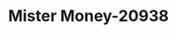 ---
f_zip-code: 50010
f_state-code: IA
title: Mister Money-20938
f_phone: 515-232-7105
f_city-only: Ames
f_address: 303 1/2 Lincoln Way Ames
f_location-unique-id: '20938'
slug: mister-money-20938
updated-on: '2024-05-30T13:46:58.046Z'
created-on: '2024-05-30T13:36:59.803Z'
published-on: '2024-05-30T13:54:32.469Z'
f_city-state: cms/city/ames-ia.md
f_company: cms/company/mister-money.md
f_state: cms/state/iowa.md
layout: '[payday-loan].html'
tags: payday-loan
---